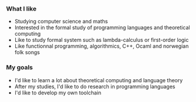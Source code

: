 ### What I like

- Studying computer science and maths
- Interested in the formal study of programming languages and theoretical computing
- Like to study formal system such as lambda-calculus or first-order logic
- Like functionnal programming, algorithmics, C++, Ocaml and norwegian folk songs

### My goals

- I'd like to learn a lot about theoretical computing and language theory
- After my studies, I'd like to do research in programming languages
- I'd like to develop my own toolchain
